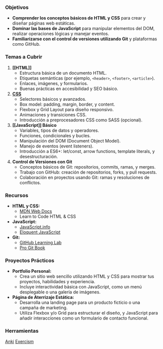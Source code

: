 ### **Objetivos**

- **Comprender los conceptos básicos de HTML y CSS** para crear y diseñar páginas web estáticas.
- **Dominar las bases de JavaScript** para manipular elementos del DOM, realizar operaciones lógicas y manejar eventos.
- **Familiarizarse con el control de versiones utilizando Git** y plataformas como GitHub.

### **Temas a Cubrir**

1. **[[HTML]]**
    - Estructura básica de un documento HTML.
    - Etiquetas semánticas (por ejemplo, `<header>`, `<footer>`, `<article>`).
    - Enlaces, imágenes, y formularios.
    - Buenas prácticas en accesibilidad y SEO básico.
2. [**CSS**](CSS.md)
    - Selectores básicos y avanzados.
    - Box model: padding, margin, border, y content.
    - Flexbox y Grid Layout para diseño responsivo.
    - Animaciones y transiciones CSS.
    - Introducción a preprocesadores CSS como SASS (opcional).
3. **[[JavaScript]] Básico**
    - Variables, tipos de datos y operadores.
    - Funciones, condicionales y bucles.
    - Manipulación del DOM (Document Object Model).
    - Manejo de eventos (event listeners).
    - Introducción a ES6+: let/const, arrow functions, template literals, y desestructuración.
4. **Control de Versiones con Git**
    - Conceptos básicos de Git: repositorios, commits, ramas, y merges.
    - Trabajo con GitHub: creación de repositorios, forks, y pull requests.
    - Colaboración en proyectos usando Git: ramas y resoluciones de conflictos.

### **Recursos**

- **HTML y CSS:**
    - [MDN Web Docs](https://developer.mozilla.org/es/docs/Web)
    - Learn to Code HTML & CSS
- **JavaScript:**
    - [JavaScript.info](https://javascript.info/)
    - [Eloquent JavaScript](https://eloquentjavascript.net/)
- **Git:**
    - [GitHub Learning Lab](https://lab.github.com/)
    - [Pro Git Book](https://git-scm.com/book/en/v2)

### **Proyectos Prácticos**

- **Portfolio Personal:**
    - Crea un sitio web sencillo utilizando HTML y CSS para mostrar tus proyectos, habilidades y experiencia.
    - Incluye interactividad básica con JavaScript, como un menú desplegable o una galería de imágenes.
- **Página de Aterrizaje Estática:**
    - Desarrolla una landing page para un producto ficticio o una campaña de marketing.
    - Utiliza Flexbox y/o Grid para estructurar el diseño, y JavaScript para añadir interacciones como un formulario de contacto funcional.

### **Herramientas**
[Anki](https://apps.ankiweb.net/)
[Exercism](https://exercism.org/)